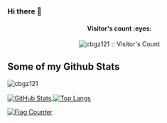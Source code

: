 ### Hi there 👋

<h4 align="center">Visitor's count :eyes:</h4>

<p align="center"><img src="https://profile-counter.glitch.me/{cbgz121}/count.svg" alt="cbgz121 :: Visitor's Count" /></p>

<!--
**cbgz121/cbgz121** is a ✨ _special_ ✨ repository because its `README.md` (this file) appears on your GitHub profile.

Here are some ideas to get you started:

- 🔭 I’m currently working on ...
- 🌱 I’m currently learning ...
- 👯 I’m looking to collaborate on ...
- 🤔 I’m looking for help with ...
- 💬 Ask me about ...
- 📫 How to reach me: ...
- 😄 Pronouns: ...
- ⚡ Fun fact: ...
-->
## Some of my Github Stats
<p align=left> <img src=https://komarev.com/ghpvc/?username=cbgz121 alt=cbgz121 /> </p>

<a href="https://github.com/cbgz121">
  <img align="center" alt="GitHub Stats" src="https://github-readme-stats.vercel.app/api?username=cbgz121&show_icons=true&include_all_commits=true" />
</a>
<a href="https://github.com/cbgz121">
  <img align="center" alt="Top Langs" src="https://github-readme-stats.vercel.app/api/top-langs/?username=cbgz121&layout=compact" />
</a>


<!--
**Ryyyc/ryyyc** is a ✨ _special_ ✨ repository because its `README.md` (this file) appears on your GitHub profile.

Here are some ideas to get you started:

- 🔭 I’m currently working on ...
- 🌱 I’m currently learning ...
- 👯 I’m looking to collaborate on ...
- 🤔 I’m looking for help with ...
- 💬 Ask me about ...
- 📫 How to reach me: ...
- 😄 Pronouns: ...
- ⚡ Fun fact: ...
-->

<a href="https://info.flagcounter.com/mTVY"><img src="https://s11.flagcounter.com/count2/mTVY/bg_FFFFFF/txt_000000/border_CCCCCC/columns_2/maxflags_10/viewers_0/labels_0/pageviews_0/flags_0/percent_0/" alt="Flag Counter" border="0"></a>
